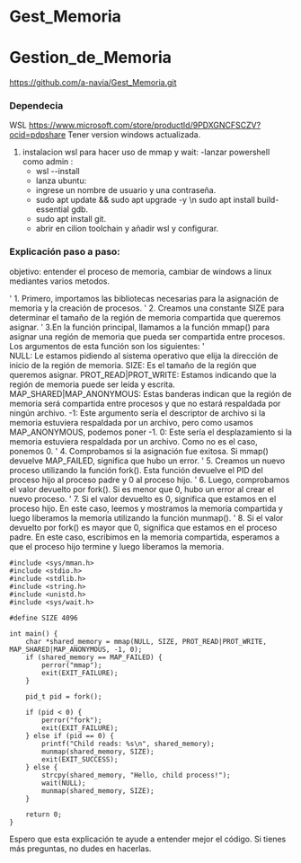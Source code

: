 # Gest_Memoria
# Gestion_de_Memoria
https://github.com/a-navia/Gest_Memoria.git
### Dependecia
WSL https://www.microsoft.com/store/productId/9PDXGNCFSCZV?ocid=pdpshare
Tener version windows actualizada.
1. instalacion wsl para hacer uso de mmap y wait:
   -lanzar powershell como admin :
   - wsl --install
   - lanza ubuntu:
   - ingrese un nombre de usuario y una contraseña.
   - sudo apt update && sudo apt upgrade -y \n sudo apt install build-essential gdb.
   - sudo apt install git.
   - abrir en cilion toolchain y añadir wsl y configurar.
     
### Explicación paso a paso:
objetivo: entender el proceso de memoria, cambiar de windows a linux mediantes varios metodos.

'    1. Primero, importamos las bibliotecas necesarias para la asignación de memoria y la creación de procesos.
'
   2. Creamos una constante SIZE para determinar el tamaño de la región de memoria compartida que queremos asignar.
'
    3.En la función principal, llamamos a la función mmap() para asignar una región de memoria que pueda ser compartida entre procesos. Los argumentos de esta función son los siguientes:
'        
        NULL: Le estamos pidiendo al sistema operativo que elija la dirección de inicio de la región de memoria.
        SIZE: Es el tamaño de la región que queremos asignar.
        PROT_READ|PROT_WRITE: Estamos indicando que la región de memoria puede ser leída y escrita.
        MAP_SHARED|MAP_ANONYMOUS: Estas banderas indican que la región de memoria será compartida entre procesos y que no estará respaldada por ningún archivo.
        -1: Este argumento sería el descriptor de archivo si la memoria estuviera respaldada por un archivo, pero como usamos MAP_ANONYMOUS, podemos poner -1.
        0: Este sería el desplazamiento si la memoria estuviera respaldada por un archivo. Como no es el caso, ponemos 0.
'
    4. Comprobamos si la asignación fue exitosa. Si mmap() devuelve MAP_FAILED, significa que hubo un error.
'
    5. Creamos un nuevo proceso utilizando la función fork(). Esta función devuelve el PID del proceso hijo al proceso padre y 0 al proceso hijo.
'
    6. Luego, comprobamos el valor devuelto por fork(). Si es menor que 0, hubo un error al crear el nuevo proceso.
'
    7. Si el valor devuelto es 0, significa que estamos en el proceso hijo. En este caso, leemos y mostramos la memoria compartida y luego liberamos la memoria utilizando la función munmap().
'
    8. Si el valor devuelto por fork() es mayor que 0, significa que estamos en el proceso padre. En este caso, escribimos en la memoria compartida, esperamos a que el proceso hijo termine y luego liberamos la memoria.
```
#include <sys/mman.h>
#include <stdio.h>
#include <stdlib.h>
#include <string.h>
#include <unistd.h>
#include <sys/wait.h>

#define SIZE 4096

int main() {
    char *shared_memory = mmap(NULL, SIZE, PROT_READ|PROT_WRITE, MAP_SHARED|MAP_ANONYMOUS, -1, 0);
    if (shared_memory == MAP_FAILED) {
        perror("mmap");
        exit(EXIT_FAILURE);
    }

    pid_t pid = fork();

    if (pid < 0) {
        perror("fork");
        exit(EXIT_FAILURE);
    } else if (pid == 0) {
        printf("Child reads: %s\n", shared_memory);
        munmap(shared_memory, SIZE);
        exit(EXIT_SUCCESS);
    } else {
        strcpy(shared_memory, "Hello, child process!");
        wait(NULL);
        munmap(shared_memory, SIZE);
    }

    return 0;
}
```   
Espero que esta explicación te ayude a entender mejor el código. Si tienes más preguntas, no dudes en hacerlas.

